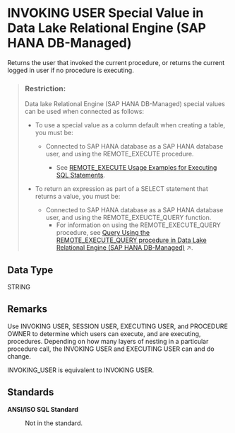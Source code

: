 <!-- loioa47a41ccbfb74a0fb5f9ac57be0af957 -->

# INVOKING USER Special Value in Data Lake Relational Engine \(SAP HANA DB-Managed\)

Returns the user that invoked the current procedure, or returns the current logged in user if no procedure is executing.



> ### Restriction:  
> Data lake Relational Engine \(SAP HANA DB-Managed\) special values can be used when connected as follows:
> 
> -   To use a special value as a column default when creating a table, you must be:
>     -   Connected to SAP HANA database as a SAP HANA database user, and using the REMOTE\_EXECUTE procedure.
> 
>         -   See [REMOTE\_EXECUTE Usage Examples for Executing SQL Statements](../030-sql-statements/remote-execute-usage-examples-for-executing-sql-statements-fd99ac0.md).
> 
> 
> -   To return an expression as part of a SELECT statement that returns a value, you must be:
>     -   Connected to SAP HANA database as a SAP HANA database user, and using the REMOTE\_EXEUCTE\_QUERY function.
>         -   For information on using the REMOTE\_EXECUTE\_QUERY procedure, see [Query Using the REMOTE_EXECUTE_QUERY procedure in Data Lake Relational Engine (SAP HANA DB-Managed)](https://help.sap.com/viewer/9220e7fec0fe4503b5c5a6e21d584e63/2023_1_QRC/en-US/4192f252c2af4136aebadbd1a806b139.html "Use the REMOTE_EXECUTE_QUERY function to query data lake Relational Engine objects without having to reference an SAP HANA database virtual table in the query.") :arrow_upper_right:.



<a name="loioa47a41ccbfb74a0fb5f9ac57be0af957__section_zxt_ydr_btb"/>

## Data Type

STRING



<a name="loioa47a41ccbfb74a0fb5f9ac57be0af957__section_ldm_zdr_btb"/>

## Remarks

Use INVOKING USER, SESSION USER, EXECUTING USER, and PROCEDURE OWNER to determine which users can execute, and are executing, procedures. Depending on how many layers of nesting in a particular procedure call, the INVOKING USER and EXECUTING USER can and do change.

INVOKING\_USER is equivalent to INVOKING USER.



<a name="loioa47a41ccbfb74a0fb5f9ac57be0af957__section_rgx_zdr_btb"/>

## Standards


<dl>
<dt><b>

ANSI/ISO SQL Standard

</b></dt>
<dd>

Not in the standard.



</dd>
</dl>

